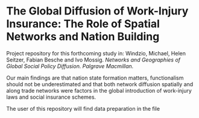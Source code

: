 # The Global Diffusion of Work-Injury Insurance: The Role of Spatial Networks and Nation Building

Project repository for this forthcoming study in: Windzio, Michael, Helen Seitzer, Fabian Besche and Ivo Mossig. *Networks and Geographies of Global Social Policy Diffusion. Palgrave Macmillan.*

Our main findings are that nation state formation matters, functionalism should not be underestimated and that both network diffusion spatially and along trade networks were factors in the global introduction of work-injury laws and social insurance schemes. 

The user of this repository will find data preparation in the file 

